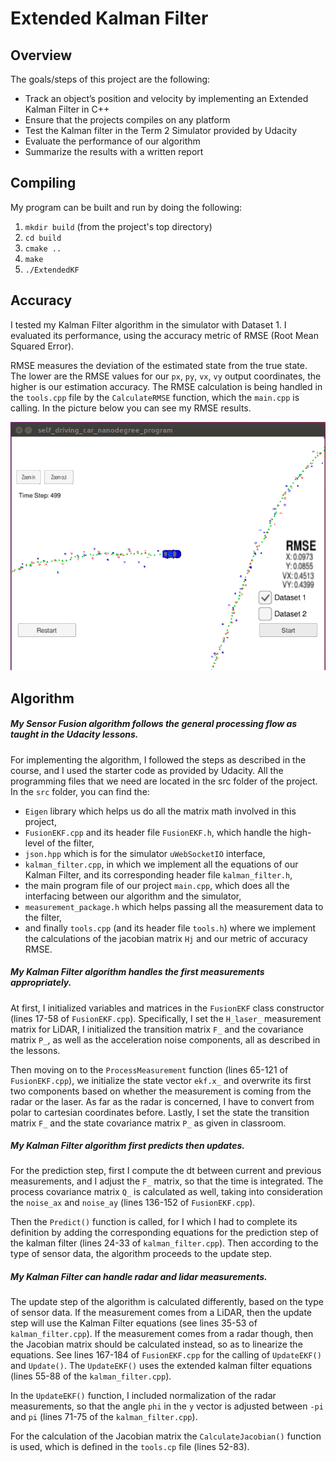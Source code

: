 # Extended Kalman Filter

## Overview

The goals/steps of this project are the following:
* Track an object’s position and velocity by implementing an Extended Kalman Filter in C++
* Ensure that the projects compiles on any platform
* Test the Kalman filter in the Term 2 Simulator provided by Udacity
* Evaluate the performance of our algorithm
* Summarize the results with a written report

## Compiling

My program can be built and run by doing the following:
1. `mkdir build` (from the project's top directory)
2. `cd build`
3. `cmake ..`
4. `make`
5. `./ExtendedKF`

## Accuracy

I tested my Kalman Filter algorithm in the simulator with Dataset 1. I evaluated its performance, using the accuracy metric of RMSE (Root Mean Squared Error).

RMSE measures the deviation of the estimated state from the true state. The lower are the RMSE values for our `px`, `py`, `vx`, `vy` output coordinates, the higher is our estimation accuracy. The RMSE calculation is being handled in the `tools.cpp` file by the `CalculateRMSE` function, which the `main.cpp` is calling. In the picture below you can see my RMSE results.

![RMSE values](results/rmse_values.png)

## Algorithm

##### My Sensor Fusion algorithm follows the general processing flow as taught in the Udacity lessons.

For implementing the algorithm, I followed the steps as described in the course, and I used the starter code as provided by Udacity. All the programming files that we need are located in the src folder of the project. In the `src` folder, you can find the:

- `Eigen` library which helps us do all the matrix math involved in this project,
- `FusionEKF.cpp` and its header file `FusionEKF.h`, which handle the high-level of the filter,
- `json.hpp` which is for the simulator `uWebSocketIO` interface,
- `kalman_filter.cpp`, in which we implement all the equations of our Kalman Filter, and its corresponding header file `kalman_filter.h`,
- the main program file of our project `main.cpp`, which does all the interfacing between our algorithm and the simulator,
- `measurement_package.h` which helps passing all the measurement data to the filter,
- and finally `tools.cpp` (and its header file `tools.h`) where we implement the calculations of the jacobian matrix `Hj` and our metric of accuracy RMSE.

##### My Kalman Filter algorithm handles the first measurements appropriately.

At first, I initialized variables and matrices in the `FusionEKF` class constructor (lines 17-58 of `FusionEKF.cpp`). Specifically, I set the `H_laser_` measurement matrix for LiDAR, I initialized the transition matrix `F_` and the covariance matrix `P_`, as well as the acceleration noise components, all as described in the lessons.
	
Then moving on to the `ProcessMeasurement` function (lines 65-121 of `FusionEKF.cpp`), we initialize the state vector `ekf.x_` and overwrite its first two components based on whether the measurement is coming from the radar or the laser. As far as the radar is concerned, I have to convert from polar to cartesian coordinates before. Lastly, I set the state the transition matrix `F_` and the state covariance matrix `P_` as given in classroom. 

##### My Kalman Filter algorithm first predicts then updates.

For the prediction step, first I compute the dt between current and previous measurements, and I adjust the `F_` matrix, so that the time is integrated. The process covariance matrix `Q_` is calculated as well, taking into consideration the `noise_ax` and `noise_ay` (lines 136-152 of `FusionEKF.cpp`).

Then the `Predict()` function is called, for I which I had to complete its definition by adding the corresponding equations for the prediction step of the kalman filter (lines 24-33 of `kalman_filter.cpp`). Then according to the type of sensor data, the algorithm proceeds to the update step.

##### My Kalman Filter can handle radar and lidar measurements.

The update step of the algorithm is calculated differently, based on the type of sensor data. If the measurement comes from a LiDAR, then the update step will use the Kalman Filter equations (see lines 35-53 of `kalman_filter.cpp`). If the measurement comes from a radar though, then the Jacobian matrix should be calculated instead, so as to linearize the equations. See lines 167-184 of `FusionEKF.cpp` for the calling of `UpdateEKF()` and `Update()`. The `UpdateEKF()` uses the extended kalman filter equations (lines 55-88 of the `kalman_filter.cpp`).

In the `UpdateEKF()` function, I included normalization of the radar measurements, so that the angle `phi` in the `y` vector is adjusted between `-pi` and `pi` (lines 71-75 of the `kalman_filter.cpp`).

For the calculation of the Jacobian matrix the `CalculateJacobian()` function is used, which is defined in the `tools.cp` file (lines 52-83).
